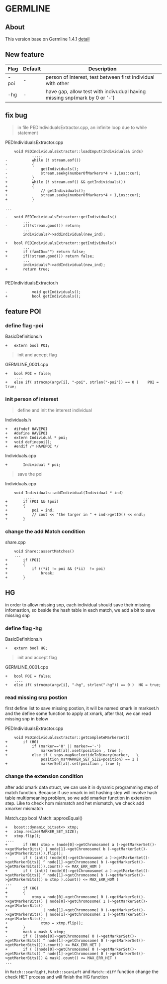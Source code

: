 # GERMLINE


## About

This version base on Germline 1.4.1 [detail](http://www1.cs.columbia.edu/~gusev/germline/)


## New feature


Flag		|	Default		|		Description
-----		|	---------		|		---------------
-poi		|	    -			|		person of interest, test between first individual with other
-hg		|	    -			| 		have gap, allow test with indivudual having missing snp(mark by 0 or '-')





## fix bug

 >in file PEDIndividualsExtractor.cpp, an infinite loop due to while statement


PEDIndividualsExtractor.cpp

```
	void PEDIndividualsExtractor::loadInput(Individuals& inds)
			.....
-			while (! stream.eof())
-			{
-				getIndividuals();
-				stream.seekg(numberOfMarkers*4 + 1,ios::cur);
-			}
+			while (! stream.eof() && getIndividuals())
+			{
+				// getIndividuals();
+				stream.seekg(numberOfMarkers*4 + 1,ios::cur);
+			}

...

-	void PEDIndividualsExtractor::getIndividuals()
		...
-		if(!stream.good()) return;
		...
		individualsP->addIndividual(new_ind);

+  	bool PEDIndividualsExtractor::getIndividuals()
		...
+		if (famID=="") return false;
+		if(!stream.good()) return false;
		...
		individualsP->addIndividual(new_ind);
+		return true;


```


PEDIndividualsExtractor.h

```
-		    void getIndividuals();
+		    bool getIndividuals();
```



## feature POI


### define flag -poi

BasicDefinitions.h

```
+	extern bool POI;
```

>init and accept flag

GERMLINE_0001.cpp
```
+	bool POI = false;
	....
+	else if( strncmp(argv[i], "-poi", strlen("-poi")) == 0 )	POI = true;

```

### init person of interest

> define and init the interest  individual

Individuals.h

```
+	#ifndef HAVEPOI
+	#define HAVEPOI
+	extern Individual * poi;
+	void definepoi();
+	#endif /* HAVEPOI */

```

Individuals.cpp

```
+		Individual * poi;

```

> save the poi

Individuals.cpp

```
	void Individuals::addIndividual(Individual * ind)
		.....
+		if (POI && !poi)
+		{
+			poi = ind;
+			// cout << "the targer in " + ind->getID() << endl;
+		}
```

### change the add Match condition

share.cpp
```
	void Share::assertMatches()
	...
+		if (POI)
+		{
+			if ((*i) != poi && (*ii)  != poi) 
+				break;
+		}

```




## HG

in order to allow missing snp, each individual should save their missing infomastion, so beside the hash table in each match, we add a bit to save missing snp

### define flag -hg

BasicDefinitions.h

```
+	extern bool HG;
```

>init and accept flag

GERMLINE_0001.cpp
```
+	bool POI = false;
	....
+	else if( strncmp(argv[i], "-hg", strlen("-hg")) == 0 )	HG = true;

```

### read missing snp postion
first define list to save missing postion, it will be named xmark in markset.h
and the define some function to apply at xmark, after that, we can read missing snp in below

PEDIndividualsExtractor.cpp
```
	void PEDIndividualsExtractor::getCompleteMarkerSet()
+		if (HG)
+			if (marker=='0' || marker=='-')	
+				markerSet[al].xset(position , true );
+			else if ( snps.mapNucleotideToBinary(marker,   \
				position_ms*MARKER_SET_SIZE+position) == 1 )
+				markerSet[al].set(position , true );
```
### change the extension condition
after add xmark data struct, we can use it in dynamic programming step of match function. Because if use xmark in init hashing step will involve hash table multipmeaning problem, so we add xmarker function in extension step. Like to check hom mismatch and het mismatch, we check add xmarker mismatch

Match.cpp
bool Match::approxEqual()

```
+	boost::dynamic_bitset<> xtmp;
+	xtmp.resize(MARKER_SET_SIZE);
+	xtmp.flip();
....
+		if (HG) xtmp = (node[0]->getChromosome( a )->getMarkerSet()->xgetMarkerBits() | node[1]->getChromosome( b )->getMarkerSet()->xgetMarkerBits()).flip();
-		if ( (int)( (node[0]->getChromosome( a )->getMarkerSet()->getMarkerBits() ^ node[1]->getChromosome( b )->getMarkerSet()->getMarkerBits())).count() <= MAX_ERR_HOM )
+		if ( (int)( (node[0]->getChromosome( a )->getMarkerSet()->getMarkerBits() ^ node[1]->getChromosome( b )->getMarkerSet()->getMarkerBits()) & xtmp ).count() <= MAX_ERR_HOM )
...
+		if (HG)
+		{
+			xtmp = node[0]->getChromosome( 0 )->getMarkerSet()->xgetMarkerBits() | node[0]->getChromosome( 1 )->getMarkerSet()->xgetMarkerBits()
+				 | node[1]->getChromosome( 0 )->getMarkerSet()->xgetMarkerBits() | node[1]->getChromosome( 1 )->getMarkerSet()->xgetMarkerBits();
+				xtmp = xtmp.flip();
+		}
+		mask = mask & xtmp;
-		if ( ((node[0]->getChromosome( 0 )->getMarkerSet()->getMarkerBits() ^ node[1]->getChromosome( 0 )->getMarkerSet()->getMarkerBits())).count() <= MAX_ERR_HET )
+		if ( ((node[0]->getChromosome( 0 )->getMarkerSet()->getMarkerBits() ^ node[1]->getChromosome( 0 )->getMarkerSet()->getMarkerBits()) & mask).count() <= MAX_ERR_HET )
...
```
in `Match::scanRight`, `Match::scanLeft` and `Match::diff` function
change the check HET process and will finish the HG function



